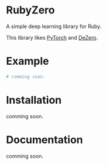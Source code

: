 # RubyZero
A simple deep learning library for Ruby.

This library likes [PyTorch](https://github.com/pytorch/pytorch) and [DeZero](https://github.com/oreilly-japan/deep-learning-from-scratch-3).

# Example
```ruby
# comming soon.
```

# Installation
comming soon.

# Documentation
comming soon.

